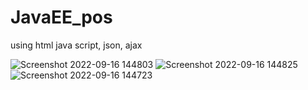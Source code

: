 # JavaEE_pos
using html  java script, json, ajax 


![Screenshot 2022-09-16 144803](https://user-images.githubusercontent.com/92322715/190611421-26f14bac-46ed-49f7-be3c-9c7c947a501f.png)
![Screenshot 2022-09-16 144825](https://user-images.githubusercontent.com/92322715/190611429-7ef90eff-051e-40b7-a0ff-407e5fc0e396.png)
![Screenshot 2022-09-16 144723](https://user-images.githubusercontent.com/92322715/190611436-04adf7d3-6dc6-471a-bb0c-0a95782daa5b.png)
